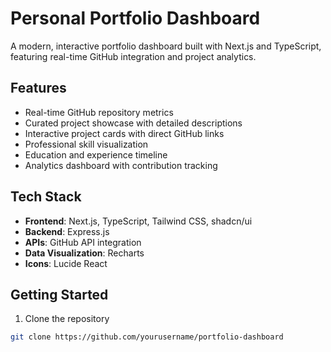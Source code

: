 # Personal Portfolio Dashboard

A modern, interactive portfolio dashboard built with Next.js and TypeScript, featuring real-time GitHub integration and project analytics.

## Features
- Real-time GitHub repository metrics
- Curated project showcase with detailed descriptions
- Interactive project cards with direct GitHub links
- Professional skill visualization
- Education and experience timeline
- Analytics dashboard with contribution tracking

## Tech Stack
- **Frontend**: Next.js, TypeScript, Tailwind CSS, shadcn/ui
- **Backend**: Express.js
- **APIs**: GitHub API integration
- **Data Visualization**: Recharts
- **Icons**: Lucide React

## Getting Started
1. Clone the repository
```bash
git clone https://github.com/yourusername/portfolio-dashboard

